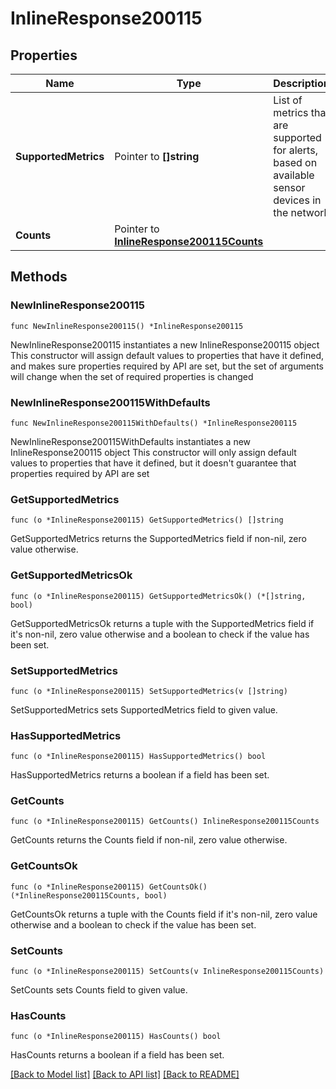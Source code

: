 # InlineResponse200115

## Properties

Name | Type | Description | Notes
------------ | ------------- | ------------- | -------------
**SupportedMetrics** | Pointer to **[]string** | List of metrics that are supported for alerts, based on available sensor devices in the network | [optional] 
**Counts** | Pointer to [**InlineResponse200115Counts**](InlineResponse200115Counts.md) |  | [optional] 

## Methods

### NewInlineResponse200115

`func NewInlineResponse200115() *InlineResponse200115`

NewInlineResponse200115 instantiates a new InlineResponse200115 object
This constructor will assign default values to properties that have it defined,
and makes sure properties required by API are set, but the set of arguments
will change when the set of required properties is changed

### NewInlineResponse200115WithDefaults

`func NewInlineResponse200115WithDefaults() *InlineResponse200115`

NewInlineResponse200115WithDefaults instantiates a new InlineResponse200115 object
This constructor will only assign default values to properties that have it defined,
but it doesn't guarantee that properties required by API are set

### GetSupportedMetrics

`func (o *InlineResponse200115) GetSupportedMetrics() []string`

GetSupportedMetrics returns the SupportedMetrics field if non-nil, zero value otherwise.

### GetSupportedMetricsOk

`func (o *InlineResponse200115) GetSupportedMetricsOk() (*[]string, bool)`

GetSupportedMetricsOk returns a tuple with the SupportedMetrics field if it's non-nil, zero value otherwise
and a boolean to check if the value has been set.

### SetSupportedMetrics

`func (o *InlineResponse200115) SetSupportedMetrics(v []string)`

SetSupportedMetrics sets SupportedMetrics field to given value.

### HasSupportedMetrics

`func (o *InlineResponse200115) HasSupportedMetrics() bool`

HasSupportedMetrics returns a boolean if a field has been set.

### GetCounts

`func (o *InlineResponse200115) GetCounts() InlineResponse200115Counts`

GetCounts returns the Counts field if non-nil, zero value otherwise.

### GetCountsOk

`func (o *InlineResponse200115) GetCountsOk() (*InlineResponse200115Counts, bool)`

GetCountsOk returns a tuple with the Counts field if it's non-nil, zero value otherwise
and a boolean to check if the value has been set.

### SetCounts

`func (o *InlineResponse200115) SetCounts(v InlineResponse200115Counts)`

SetCounts sets Counts field to given value.

### HasCounts

`func (o *InlineResponse200115) HasCounts() bool`

HasCounts returns a boolean if a field has been set.


[[Back to Model list]](../README.md#documentation-for-models) [[Back to API list]](../README.md#documentation-for-api-endpoints) [[Back to README]](../README.md)


